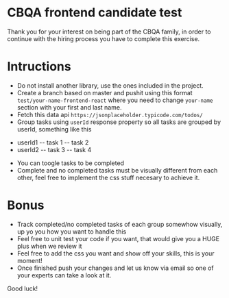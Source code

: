 # CBQA frontend candidate test
Thank you for your interest on being part of the CBQA family, in order to continue with the hiring process you have to complete this exercise.

# Intructions
* Do not install another library, use the ones included in the project.
* Create a branch based on master and pushit using this format `test/your-name-frontend-react` where you need to change `your-name` section with your first and last name.
* Fetch this data api `https://jsonplaceholder.typicode.com/todos/`
* Group tasks using `userId` response property so all tasks are grouped by userId, something like this
 - userId1
   -- task 1
   -- task 2
 - userId2
   -- task 3
   -- task 4
* You can toogle tasks to be completed
* Complete and no completed tasks must be visually different from each other, feel free to implement the css stuff necesary to achieve it.

# Bonus
* Track completed/no completed tasks of each group somewhow visually, up yo you how you want to handle this
* Feel free to unit test your code if you want, that would give you a HUGE plus when we review it
* Feel free to add the css you want and show off your skills, this is your moment!
* Once finished push your changes and let us know via email so one of your experts can take a look at it.

Good luck!
